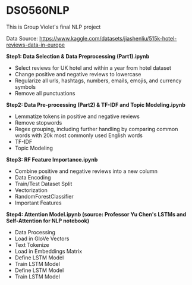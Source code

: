 # DSO560NLP
This is Group Violet's final NLP project

Data Source: https://www.kaggle.com/datasets/jiashenliu/515k-hotel-reviews-data-in-europe

**Step1: Data Selection & Data Preprocessing (Part1).ipynb**
- Select reviews for UK hotel and within a year from hotel dataset
- Change positive and negative reviews to lowercase
- Regularize all urls, hashtags, numbers, emails, emojis, and currency symbols
- Remove all punctuations

**Step2: Data Pre-processing (Part2) & TF-IDF and Topic Modeling.ipynb**
- Lemmatize tokens in positive and negative reviews 
- Remove stopwords
- Regex grouping, including further handling by comparing common words with 20k most commonly used English words
- TF-IDF
- Topic Modeling 


**Step3: RF Feature Importance.ipynb**
- Combine positive and negative reviews into a new column
- Data Encoding
- Train/Test Dataset Split
- Vectorization
- RandomForestClassifier
- Important Features

**Step4: Attention Model.ipynb
(source: Professor Yu Chen's LSTMs and Self-Attention for NLP notebook)**
- Data Processing
- Load in GloVe Vectors
- Text Tokenize
- Load in Embeddings Matrix
- Define LSTM Model
- Train LSTM Model
- Define LSTM Model
- Train LSTM Model
